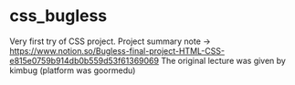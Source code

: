# css_bugless

Very first try of CSS project.
Project summary note -> https://www.notion.so/Bugless-final-project-HTML-CSS-e815e0759b914db0b559d53f61369069
The original lecture was given by kimbug (platform was goormedu)

